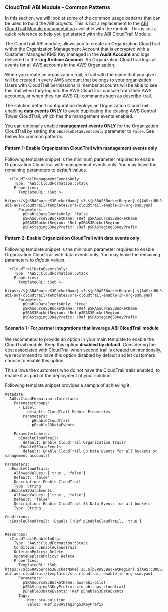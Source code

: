 ### CloudTrail ABI Module - Common Patterns

In this section, we will look at some of the common usage patterns that can be used to build the ABI projects. This is not a replacement to the [ABI CloudTrail Module documentation](https://github.com/aws-ia/cfn-abi-aws-cloudtrail#readme) available with the module. This is just a quick reference to help you get started with the ABI CloudTrail Module.

The CloudTrail ABI module, allows you to create an Organization CloudTrail within the Organization Management Account that is encrypted with a Customer Managed KMS Key managed in the **Audit Account** and logs delivered to the **Log Archive Account**. An Organization CloudTrail logs all events for all AWS accounts in the AWS Organization.

When you create an organization trail, a trail with the name that you give it will be created in every AWS account that belongs to your organization. Users with CloudTrail permissions in member accounts will be able to see this trail when they log into the AWS CloudTrail console from their AWS accounts, or when they run AWS CLI commands such as describe-trail.

The solution default configuration deploys an Organization CloudTrail enabling **data events ONLY** to avoid duplicating the existing AWS Control Tower CloudTrail, which has the management events enabled.

You can optionally enable **management events ONLY** for the Organization CloudTrail by setting the `pEnableDataEventsOnly` parameter to `False`. See below for common patterns.

#### Pattern 1: Enable Organization CloudTrail with management events only

Following template snippet is the minimum parameter required to enable Organization CloudTrail with management events only. You may leave the remaining parameters to *default* values.

```
  rCloudTrailManagementEventsOnly:
    Type: 'AWS::CloudFormation::Stack'
    Properties:
      TemplateURL: !Sub >-
        https://${pSRASourceS3BucketName}.s3.${pSRAS3BucketRegion}.${AWS::URLSuffix}/${pSRAStagingS3KeyPrefix}/submodules/cfn-abi-aws-cloudtrail/templates/sra-cloudtrail-enable-in-org-ssm.yaml
      Parameters:
        pEnableDataEventsOnly: 'false'
        pSRASourceS3BucketName: !Ref pSRASourceS3BucketName
        pSRAS3BucketRegion: !Ref pSRAS3BucketRegion
        pSRAStagingS3KeyPrefix: !Ref pSRAStagingS3KeyPrefix
```

#### Pattern 2: Enable Organization CloudTrail with data events only

Following template snippet is the minimum parameter required to enable Organization CloudTrail with data events only. You may leave the remaining parameters to *default* values.

```
  rCloudTrailDataEventsOnly:
    Type: 'AWS::CloudFormation::Stack'
    Properties:
      TemplateURL: !Sub >-
        https://${pSRASourceS3BucketName}.s3.${pSRAS3BucketRegion}.${AWS::URLSuffix}/${pSRAStagingS3KeyPrefix}/submodules/cfn-abi-aws-cloudtrail/templates/sra-cloudtrail-enable-in-org-ssm.yaml
      Parameters:
        pEnableDataEventsOnly: 'true'
        pSRASourceS3BucketName: !Ref pSRASourceS3BucketName
        pSRAS3BucketRegion: !Ref pSRAS3BucketRegion
        pSRAStagingS3KeyPrefix: !Ref pSRAStagingS3KeyPrefix

```

#### Scenario 1 : For partner integrations that leverage ABI CloudTrail module

We recommend to provide an option in your main template to enable the CloudTrail module. Keep this option **disabled by default**. Considering the cost associated with CloudTrail when second trail is created unintentionally, we recommend to have this option disabled by default and let customers choose to enable this option.

This allows the customers who do not have the CloudTrail trails enabled, to enable it as part of the deployment of your solution.

Following template snippet provides a sample of achieving it.

```
Metadata:
  AWS::CloudFormation::Interface:
    ParameterGroups:
      - Label:
          default: CloudTrail Module Properties
        Parameters:
          - pEnableCloudTrail
          - pEnableS3DataEvents

    ParameterLabels:
      pEnableCloudTrail:
        default: Enable CloudTrail Organization Trail?
      pEnableS3DataEvents:
        default: Enable CloudTrail S3 Data Events for all buckets or management accounts?

Parameters:
  pEnableCloudTrail:
    AllowedValues: ['true', 'false']
    Default: 'false'
    Description: Enable CloudTrail
    Type: String
  pEnableS3DataEvents:
    AllowedValues: ['true', 'false']
    Default: 'false'
    Description: Enable CloudTrail S3 Data Events for all buckets
    Type: String

Conditions:
  cEnableCloudTrail: !Equals [!Ref pEnableCloudTrail, 'true']


Resources:
  rCloudTrailEnableInOrg:
    Type: 'AWS::CloudFormation::Stack'
    Condition: cEnableCloudTrail
    DeletionPolicy: Delete
    UpdateReplacePolicy: Delete
    Properties:
      TemplateURL: !Sub https://${pSRASourceS3BucketName}.s3.${pSRAS3BucketRegion}.${AWS::URLSuffix}/${pSRAStagingS3KeyPrefix}/submodules/cfn-abi-aws-cloudtrail/templates/sra-cloudtrail-enable-in-org-ssm.yaml
      Parameters:
        pSRASourceS3BucketName: aws-abi-pilot
        pSRAStagingS3KeyPrefix: cfn-abi-aws-cloudtrail
        pEnableS3DataEvents: !Ref pEnableS3DataEvents
      Tags:
        - Key: sra-solution
          Value: !Ref pSRAStagingS3KeyPrefix
```
